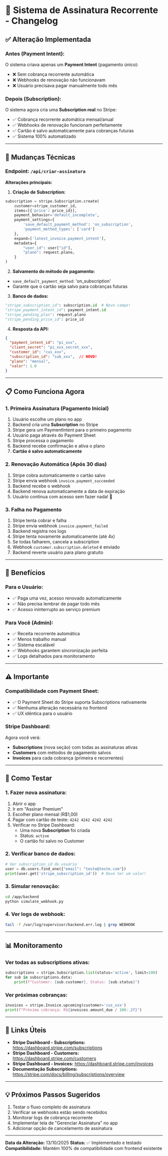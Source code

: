 # 🔄 Sistema de Assinatura Recorrente - Changelog

## ✅ Alteração Implementada

### Antes (Payment Intent):
O sistema criava apenas um **Payment Intent** (pagamento único):
- ❌ Sem cobrança recorrente automática
- ❌ Webhooks de renovação não funcionavam
- ❌ Usuário precisava pagar manualmente todo mês

### Depois (Subscription):
O sistema agora cria uma **Subscription real** no Stripe:
- ✅ Cobrança recorrente automática mensal/anual
- ✅ Webhooks de renovação funcionam perfeitamente
- ✅ Cartão é salvo automaticamente para cobranças futuras
- ✅ Sistema 100% automatizado

---

## 🔧 Mudanças Técnicas

### Endpoint: `/api/criar-assinatura`

**Alterações principais:**

1. **Criação de Subscription:**
```python
subscription = stripe.Subscription.create(
    customer=stripe_customer_id,
    items=[{'price': price_id}],
    payment_behavior='default_incomplete',
    payment_settings={
        'save_default_payment_method': 'on_subscription',
        'payment_method_types': ['card']
    },
    expand=['latest_invoice.payment_intent'],
    metadata={
        "user_id": user["id"],
        "plano": request.plano,
    }
)
```

2. **Salvamento do método de pagamento:**
- `save_default_payment_method`: 'on_subscription'
- Garante que o cartão seja salvo para cobranças futuras

3. **Banco de dados:**
```python
"stripe_subscription_id": subscription.id  # Novo campo!
"stripe_payment_intent_id": payment_intent.id
"stripe_pending_plan": request.plano
"stripe_pending_price_id": price_id
```

4. **Resposta da API:**
```json
{
  "payment_intent_id": "pi_xxx",
  "client_secret": "pi_xxx_secret_xxx",
  "customer_id": "cus_xxx",
  "subscription_id": "sub_xxx",  // NOVO!
  "plano": "mensal",
  "valor": 1.0
}
```

---

## 📋 Como Funciona Agora

### 1. Primeira Assinatura (Pagamento Inicial)
1. Usuário escolhe um plano no app
2. Backend cria uma **Subscription** no Stripe
3. Stripe gera um PaymentIntent para o primeiro pagamento
4. Usuário paga através do Payment Sheet
5. Stripe processa o pagamento
6. Backend recebe confirmação e ativa o plano
7. **Cartão é salvo automaticamente**

### 2. Renovação Automática (Após 30 dias)
1. Stripe cobra automaticamente o cartão salvo
2. Stripe envia webhook `invoice.payment_succeeded`
3. Backend recebe o webhook
4. Backend renova automaticamente a data de expiração
5. Usuário continua com acesso sem fazer nada! 🎉

### 3. Falha no Pagamento
1. Stripe tenta cobrar e falha
2. Stripe envia webhook `invoice.payment_failed`
3. Backend registra nos logs
4. Stripe tenta novamente automaticamente (até 4x)
5. Se todas falharem, cancela a subscription
6. Webhook `customer.subscription.deleted` é enviado
7. Backend reverte usuário para plano gratuito

---

## 🎯 Benefícios

### Para o Usuário:
- ✅ Paga uma vez, acesso renovado automaticamente
- ✅ Não precisa lembrar de pagar todo mês
- ✅ Acesso ininterrupto ao serviço premium

### Para Você (Admin):
- ✅ Receita recorrente automática
- ✅ Menos trabalho manual
- ✅ Sistema escalável
- ✅ Webhooks garantem sincronização perfeita
- ✅ Logs detalhados para monitoramento

---

## ⚠️ Importante

### Compatibilidade com Payment Sheet:
- ✅ O Payment Sheet do Stripe suporta Subscriptions nativamente
- ✅ Nenhuma alteração necessária no frontend
- ✅ UX idêntica para o usuário

### Stripe Dashboard:
Agora você verá:
- **Subscriptions** (nova seção) com todas as assinaturas ativas
- **Customers** com métodos de pagamento salvos
- **Invoices** para cada cobrança (primeira e recorrentes)

---

## 🧪 Como Testar

### 1. Fazer nova assinatura:
1. Abrir o app
2. Ir em "Assinar Premium"
3. Escolher plano mensal (R$1,00)
4. Pagar com cartão de teste: `4242 4242 4242 4242`
5. Verificar no Stripe Dashboard:
   - Uma nova **Subscription** foi criada
   - Status: `active`
   - O cartão foi salvo no Customer

### 2. Verificar banco de dados:
```python
# Ver subscription_id do usuário
user = db.users.find_one({"email": "teste@teste.com"})
print(user.get('stripe_subscription_id'))  # Deve ter um valor!
```

### 3. Simular renovação:
```bash
cd /app/backend
python simulate_webhook.py
```

### 4. Ver logs de webhook:
```bash
tail -f /var/log/supervisor/backend.err.log | grep WEBHOOK
```

---

## 📊 Monitoramento

### Ver todas as subscriptions ativas:
```python
subscriptions = stripe.Subscription.list(status='active', limit=100)
for sub in subscriptions.data:
    print(f"Customer: {sub.customer}, Status: {sub.status}")
```

### Ver próximas cobranças:
```python
invoices = stripe.Invoice.upcoming(customer='cus_xxx')
print(f"Próxima cobrança: R${invoices.amount_due / 100:.2f}")
```

---

## 🔗 Links Úteis

- **Stripe Dashboard - Subscriptions:** https://dashboard.stripe.com/subscriptions
- **Stripe Dashboard - Customers:** https://dashboard.stripe.com/customers
- **Stripe Dashboard - Invoices:** https://dashboard.stripe.com/invoices
- **Documentação Subscriptions:** https://stripe.com/docs/billing/subscriptions/overview

---

## 💡 Próximos Passos Sugeridos

1. Testar o fluxo completo de assinatura
2. Verificar se webhooks estão sendo recebidos
3. Monitorar logs de cobrança recorrente
4. Implementar tela de "Gerenciar Assinatura" no app
5. Adicionar opção de cancelamento de assinatura

---

**Data da Alteração:** 13/10/2025
**Status:** ✅ Implementado e testado
**Compatibilidade:** Mantém 100% de compatibilidade com frontend existente
